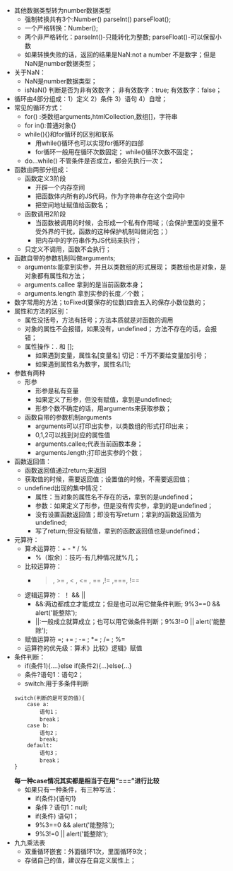 - 其他数据类型转为number数据类型
    + 强制转换共有3个:Number() parseInt() parseFloat();
    + 一个严格转换：Number();
    + 两个非严格转化：parseInt()-只能转化为整数; parseFloat()-可以保留小数
    + 如果转换失败的话，返回的结果是NaN:not a number 不是数字；但是NaN是number数据类型；
- 关于NaN：
    + NaN是number数据类型；
    + isNaN() 判断是否为非有效数字； 非有效数字：true; 有效数字：false；
- 循环由4部分组成：1）定义 2）条件 3）语句 4）自增；
- 常见的循环方式：
    + for() :类数组arguments,htmlCollection,数组[]，字符串
    + for in():普通对象{}
    + while(){}和for循环的区别和联系
        + 用while()循环也可以实现for循环的四部
        + for循环一般用在循环次数固定； while()循环次数不固定；
    + do...while() 不管条件是否成立，都会先执行一次；
- 函数由两部分组成：
    + 函数定义3阶段
        + 开辟一个内存空间
        + 把函数体内所有的JS代码，作为字符串存在这个空间中
        + 把空间地址赋值给函数名；
    + 函数调用2阶段
        + 当函数被调用的时候，会形成一个私有作用域；（会保护里面的变量不受外界的干扰，函数的这种保护机制叫做闭包；）
        + 把内存中的字符串作为JS代码来执行；
    + 只定义不调用，函数不会执行；
- 函数自带的参数机制叫做arguments;
    + arguments:能拿到实参，并且以类数组的形式展现； 类数组也是对象，是对象都有属性和方法；
    + arguments.callee 拿到的是当前函数本身；
    + arguments.length 拿到实参的长度／个数；
- 数字常用的方法；toFixed(要保存的位数)四舍五入的保存小数位数的；
- 属性和方法的区别：
    + 属性没括号，方法有括号；方法本质就是对函数的调用
    + 对象的属性不会报错，如果没有，undefined； 方法不存在的话，会报错；
    + 属性操作：. 和 []; 
        + 如果遇到变量，属性名[变量名] 切记：千万不要给变量加引号；
        + 如果遇到属性名为数字，属性名[1];
- 参数有两种
    + 形参
        + 形参是私有变量
        + 如果定义了形参，但没有赋值，拿到是undefined;
        + 形参个数不确定的话，用arguments来获取参数；
    + 函数自带的参数机制arguments
        + arguments可以打印出实参，以类数组的形式打印出来；
        + 0,1,2可以找到对应的属性值
        + arguments.callee;代表当前函数本身；
        + arguments.length;打印出实参的个数；
- 函数返回值：
    + 函数返回值通过return;来返回
    + 获取值的时候，需要返回值；设置值的时候，不需要返回值；
    + undefined出现的集中情况：
        + 属性：当对象的属性名不存在的话，拿到的是undefined；
        + 参数：如果定义了形参，但是没有传实参，拿到的是undefined；
        + 没有设置函数返回值；即没有写return；拿到的函数返回值为undefined;
        + 写了return;但没有赋值，拿到的函数返回值也是undefined；
- 元算符：
    - 算术运算符：+ - * / %
        + %（取余）：技巧-有几种情况就%几；
    - 比较运算符：
        + > , >= , < , <= , == ,!= ,===, !==
    - 逻辑运算符：
        ！ &&  || 
        + &&:两边都成立才能成立；但是也可以用它做条件判断; 9%3==0 && alert('能整除');
        + ||:一般成立就算成立；也可以用它做条件判断；9%3!=0 || alert('能整除');
    - 赋值运算符
        =; += ; -= ; *= ; /= ; %=
    - 运算符的优先级：算术》比较》逻辑》赋值
- 条件判断：
    + if(条件1){....}else if(条件2){...}else{...}
    + 条件?语句1：语句2；
    + switch:用于多条件判断
    ```
    switch(判断的是可变的值){
        case a:
            语句1；
            break；
        case b:
            语句2；
            break;
        default:
            语句3；
            break；
    }
    ```
    **每一种case情况其实都是相当于在用“===”进行比较**
    + 如果只有一种条件，有三种写法：
        + if(条件){语句1}
        + 条件？语句1：null;
        + if(条件) 语句1；
        + 9%3==0 && alert('能整除');
        + 9%3!=0 || alert('能整除');
- 九九乘法表
    + 双重循环嵌套：外面循环1次，里面循环9次；
    + 存储自己的值，建议存在自定义属性上；
    
    
    
    
    
    
    
    
    
    
    
    
    
    
    
    
    